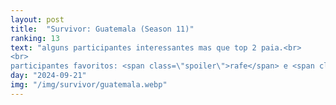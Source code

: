 ```yaml
---
layout: post
title:  "Survivor: Guatemala (Season 11)"
ranking: 13
text: "alguns participantes interessantes mas que top 2 paia.<br>
<br>
participantes favoritos: <span class=\"spoiler\">rafe</span> e <span class=\"spoiler\">brian</span>"
day: "2024-09-21"
img: "/img/survivor/guatemala.webp"
---
```

